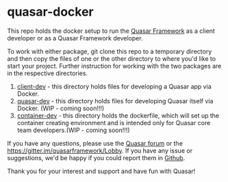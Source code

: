 # quasar-docker 
This repo holds the docker setup to run the [Quasar Framework](http://quasar-framework.org) as a client developer or as a Quasar Framework developer.

To work with either package, git clone this repo to a temporary directory and then copy the files of one or the other directory to where you'd like to start your project. Further instruction for working with the two packages are in the respective directories.

1. [client-dev](https://github.com/quasarframework/quasar-docker/tree/master/client-dev) - this directory holds files for developing a Quasar app via Docker. 
2. [quasar-dev](https://github.com/quasarframework/quasar-docker/tree/master/quasar-dev) - this directory holds files for developing Quasar itself via Docker. (WIP - coming soon!!!)
3. [container-dev](https://github.com/quasarframework/quasar-docker/tree/master/quasar-dev) - this directory holds the dockerfile, which will set up the container creating environment and is intended only for Quasar core team developers.(WIP - coming soon!!!)

If you have any questions, please use the [Quasar forum](http://forum.quasar-framework.org/) or the https://gitter.im/quasarframework/Lobby. If you have any issue or suggestions, we'd be happy if you could report them in [Github](https://github.com/quasarframework/quasar-docker).

Thank you for your interest and support and have fun with Quasar!
 

